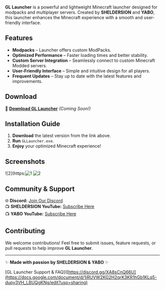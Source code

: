 **GL Launcher** is a powerful and lightweight Minecraft launcher designed for modpacks and multiplayer servers. Created by **SHELDERSION** and **YABO**, this launcher enhances the Minecraft experience with a smooth and user-friendly interface.

## Features

- **Modpacks** – Launcher offers custom ModPacks.
- **Optimized Performance** – Faster loading times and better stability.
- **Custom Server Integration** – Seamlessly connect to custom Minecraft Modded servers.
- **User-Friendly Interface** – Simple and intuitive design for all players.
- **Frequent Updates** – Stay up to date with the latest features and improvements.

## Download

🚀 **[Download GL Launcher](#)** *(Coming Soon!)*

## Installation Guide

1. **Download** the latest version from the link above.
2. **Run** `GLLauncher.exe`.
4. **Enjoy** your optimized Minecraft experience!

## Screenshots

![2](https:![1](https://github.com/user-attachments/assets/b44fbb48-7492-4673-b877-a579a64ce12d)
![2](https://github.com/user-attachments/assets/55d27bbc-6631-4746-bf7c-6e2fdf0b7cf5)


## Community & Support

🌐 **Discord:** [Join Our Discord](https://discord.gg/XA8sCnQ66U)  
📺 **SHELDERSION YouTube:** [Subscribe Here](https://www.youtube.com/@SHELDERSON)  
📺 **YABO YouTube:** [Subscribe Here](https://www.youtube.com/@ყაბო)

## Contributing

We welcome contributions! Feel free to submit issues, feature requests, or pull requests to help improve **GL Launcher**.


---

✨ **Made with passion by SHELDERSION & YABO** ✨

[GL Launcher Support & FAQ]([https://discord.gg/XA8sCnQ66U](https://docs.google.com/document/d/1iRUVW2KG2H2qrK3KR1hGb1KLq5-dupy3VH_LBUQgKNg/edit?usp=sharing)

